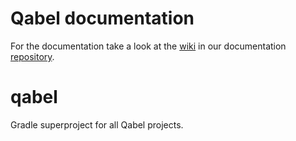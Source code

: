 # Qabel documentation
For the documentation take a look at the [wiki](https://github.com/Qabel/qabel-doc/wiki/Table-of-contents) in our documentation [repository](https://github.com/Qabel/qabel-doc).

qabel
=====

Gradle superproject for all Qabel projects.
